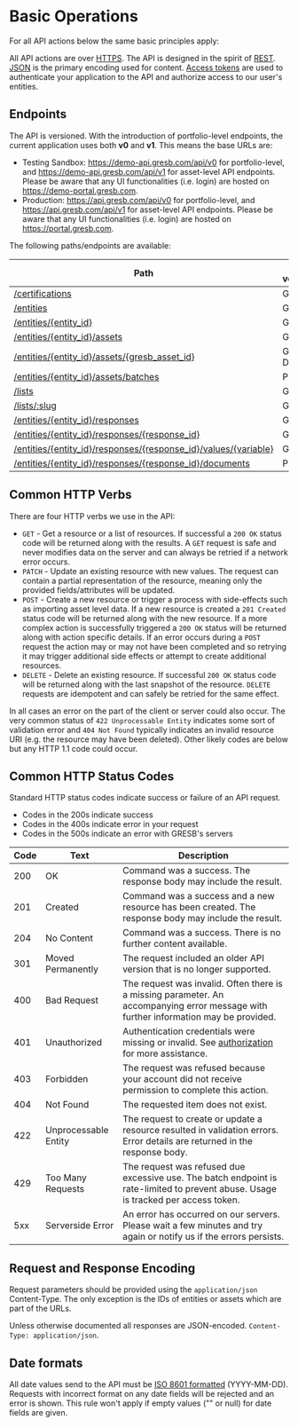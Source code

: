 # Basic Operations

For all API actions below the same basic principles apply:

All API actions are over
[HTTPS](http://en.wikipedia.org/wiki/Hypertext_Transfer_Protocol). The API is
designed in the spirit of
[REST](http://en.wikipedia.org/wiki/Representational_state_transfer).
[JSON](http://json.org/) is the primary encoding used for content.
[Access tokens](#api-authorization) are used to authenticate your application to the
API and authorize access to our user's entities.

## Endpoints

The API is versioned. With the introduction of portfolio-level endpoints, the current application uses both **v0** and **v1**. This means the base URLs are:

- Testing Sandbox: <https://demo-api.gresb.com/api/v0> for portfolio-level, and <https://demo-api.gresb.com/api/v1> for asset-level API endpoints. Please be aware that any UI functionalities (i.e. login) are hosted on <https://demo-portal.gresb.com>.
- Production: <https://api.gresb.com/api/v0> for portfolio-level, and <https://api.gresb.com/api/v1> for asset-level API endpoints. Please be aware that any UI functionalities (i.e. login) are hosted on <https://portal.gresb.com>.

The following paths/endpoints are available:

| Path                                                                                | HTTP verbs/methods | Version
|-------------------------------------------------------------------------------------|--------------------|--------
| [/certifications](#asset-certifications)                                                  | GET                | v1
| [/entities](#reporting-entities)                                                    | GET                | v1
| [/entities/{entity_id}](#reporting-entities)                                        | GET                | v1
| [/entities/{entity_id}/assets](#asset-data)                                         | GET, POST          | v1
| [/entities/{entity_id}/assets/{gresb_asset_id}](#asset-data)                        | GET, PATCH, DELETE | v1
| [/entities/{entity_id}/assets/batches](#asset-batch-operations)                     | POST               | v1
| [/lists](#portfolio-data-get-lists)                                                 | GET                | v0
| [/lists/:slug](#portfolio-data-get-lists-slug)                                      | GET                | v0
| [/entities/{entity_id}/responses](#portfolio-data-get-entities-entity_id-responses) | GET                | v0
| [/entities/{entity_id}/responses/{response_id}](#portfolio-data-get-entities-entity_id-responses-response_id) | GET | v0
| [/entities/{entity_id}/responses/{response_id}/values/{variable}](#portfolio-data-get-entities-entity_id-responses-response_id-values-variable) | GET, POST | v0
| [/entities/{entity_id}/responses/{response_id}/documents](#portfolio-evidence-post-documents-indicate-evidence-type-and-url-for-file)         | POST                | v0

## Common HTTP Verbs

There are four HTTP verbs we use in the API:

 * `GET` - Get a resource or a list of resources. If successful a `200 OK`
   status code will be returned along with the results. A `GET` request is safe
   and never modifies data on the server and can always be retried if a network
   error occurs.
 * `PATCH` - Update an existing resource with new values. The request can
   contain a partial representation of the resource, meaning only the provided
   fields/attributes will be updated.
 * `POST` - Create a new resource or trigger a process with side-effects such
   as importing asset level data. If a new resource is created a `201 Created`
   status code will be returned along with the new resource. If a more complex
   action is successfully triggered a `200 OK` status will be returned along with
   action specific details. If an error occurs during a `POST` request the
   action may or may not have been completed and so retrying it may trigger
   additional side effects or attempt to create additional resources.
 * `DELETE` - Delete an existing resource. If successful `200 OK` status code
   will be returned along with the last snapshot of the resource. `DELETE`
   requests are idempotent and can safely be retried for the same effect.

In all cases an error on the part of the client or server could also occur. The
very common status of `422 Unprocessable Entity` indicates some sort of
validation error and `404 Not Found` typically indicates an invalid resource
URI (e.g. the resource may have been deleted). Other likely codes are below but
any HTTP 1.1 code could occur.

## Common HTTP Status Codes

Standard HTTP status codes indicate success or failure of an API request.

* Codes in the 200s indicate success
* Codes in the 400s indicate error in your request
* Codes in the 500s indicate an error with GRESB's servers

| Code | Text                 | Description                                                                                                                          |
|------|----------------------|--------------------------------------------------------------------------------------------------------------------------------------|
| 200  | OK                   | Command was a success. The response body may include the result.                                                                     |
| 201  | Created              | Command was a success and a new resource has been created. The response body may include the result.                                 |
| 204  | No Content           | Command was a success. There is no further content available.                                                                         |
| 301  | Moved Permanently    | The request included an older API version that is no longer supported.                                                               |
| 400  | Bad Request          | The request was invalid. Often there is a missing parameter. An accompanying error message with further information may be provided. |
| 401  | Unauthorized         | Authentication credentials were missing or invalid. See [authorization](#api-authorization) for more assistance.                     |
| 403  | Forbidden            | The request was refused because your account did not receive permission to complete this action.                                     |
| 404  | Not Found            | The requested item does not exist.                                                                                                   |
| 422  | Unprocessable Entity | The request to create or update a resource resulted in validation errors. Error details are returned in the response body.           |
| 429  | Too Many Requests    | The request was refused due excessive use. The batch endpoint is rate-limited to prevent abuse. Usage is tracked per access token.   |
| 5xx  | Serverside Error     | An error has occurred on our servers.  Please wait a few minutes and try again or notify us if the errors persists.                  |

## Request and Response Encoding

Request parameters should be provided using the `application/json`
Content-Type.  The only exception is the IDs of entities or assets which are
part of the URLs.

Unless otherwise documented all responses are JSON-encoded. `Content-Type: application/json`.

## Date formats

All date values send to the API must be [ISO 8601 formatted](https://en.wikipedia.org/wiki/ISO_8601) (YYYY-MM-DD).
Requests with incorrect format on any date fields will be rejected and an error is shown.
This rule won't apply if empty values ("" or null) for date fields are given.
